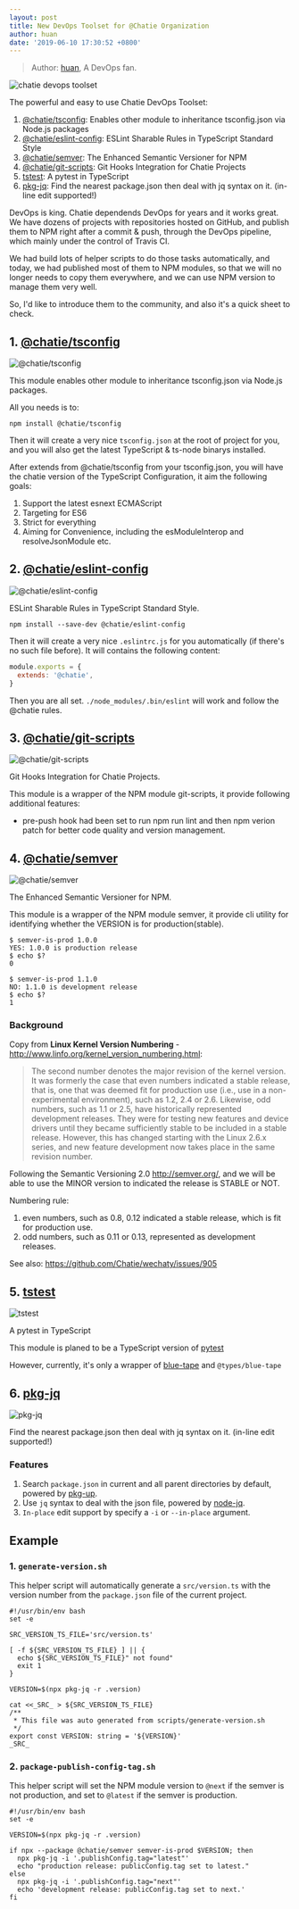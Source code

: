 ```yaml
---
layout: post
title: New DevOps Toolset for @Chatie Organization
author: huan
date: '2019-06-10 17:30:52 +0800'
---
```


> Author: [huan](https://github.com/huan/), A DevOps fan.

![chatie devops toolset](/download/2019/chatie-devops-toolset.gif)

The powerful and easy to use Chatie DevOps Toolset:

1. [@chatie/tsconfig](https://github.com/chatie/tsconfig): Enables other module to inheritance tsconfig.json via Node.js packages
1. [@chatie/eslint-config](https://github.com/chatie/eslint-config): ESLint Sharable Rules in TypeScript Standard Style
1. [@chatie/semver](https://github.com/chatie/semver): The Enhanced Semantic Versioner for NPM
1. [@chatie/git-scripts](https://github.com/chatie/git-scripts): Git Hooks Integration for Chatie Projects
1. [tstest](https://github.com/huan/tstest): A pytest in TypeScript
1. [pkg-jq](https://github.com/huan/pkg-jq): Find the nearest package.json then deal with jq syntax on it. (in-line edit supported!)

<!--more-->

DevOps is king. Chatie dependends DevOps for years and it works great. We have dozens of projects with repositories hosted on GitHub, and publish them to NPM right after a commit & push, through the DevOps pipeline, which mainly under the control of Travis CI.

We had build lots of helper scripts to do those tasks automatically, and today, we had published most of them to NPM modules, so that we will no longer needs to copy them everywhere, and we can use NPM version to manage them very well.

So, I'd like to introduce them to the community, and also it's a quick sheet to check.

## 1. [@chatie/tsconfig](https://github.com/chatie/tsconfig)

![@chatie/tsconfig](/download/2019/chatie-tsconfig.jpg)

This module enables other module to inheritance tsconfig.json via Node.js packages.

All you needs is to:

```shell
npm install @chatie/tsconfig
```

Then it will create a very nice `tsconfig.json` at the root of project for you, and you will also get the latest TypeScript & ts-node binarys installed.

After extends from @chatie/tsconfig from your tsconfig.json, you will have the chatie version of the TypeScript Configuration, it aim the following goals:

1. Support the latest esnext ECMAScript
1. Targeting for ES6
1. Strict for everything
1. Aiming for Convenience, including the esModuleInterop and resolveJsonModule etc.

## 2. [@chatie/eslint-config](https://github.com/chatie/eslint-config)

![@chatie/eslint-config](/download/2019/chatie-eslint-config.jpg)

ESLint Sharable Rules in TypeScript Standard Style.

```shell
npm install --save-dev @chatie/eslint-config
```

Then it will create a very nice `.eslintrc.js` for you automatically (if there's no such file before). It will contains the following content:

```js
module.exports = {
  extends: '@chatie',
}
```

Then you are all set. `./node_modules/.bin/eslint` will work and follow the @chatie rules.

## 3. [@chatie/git-scripts](https://github.com/chatie/git-scripts)

![@chatie/git-scripts](/download/2019/chatie-git-scripts.gif)

Git Hooks Integration for Chatie Projects.

This module is a wrapper of the NPM module git-scripts, it provide following additional features:

- pre-push hook had been set to run npm run lint and then npm verion patch for better code quality and version management.

## 4. [@chatie/semver](https://github.com/chatie/semver)

![@chatie/semver](/download/2019/chatie-semver.png)

The Enhanced Semantic Versioner for NPM.

This module is a wrapper of the NPM module semver, it provide cli utility for identifying whether the VERSION is for production(stable).

```shell
$ semver-is-prod 1.0.0
YES: 1.0.0 is production release
$ echo $?
0

$ semver-is-prod 1.1.0
NO: 1.1.0 is development release
$ echo $?
1
```

### Background

Copy from **Linux Kernel Version Numbering** - <http://www.linfo.org/kernel_version_numbering.html>:

> The second number denotes the major revision of the kernel version. It was formerly the case that even numbers indicated a stable release, that is, one that was deemed fit for production use (i.e., use in a non-experimental environment), such as 1.2, 2.4 or 2.6. Likewise, odd numbers, such as 1.1 or 2.5, have historically represented development releases. They were for testing new features and device drivers until they became sufficiently stable to be included in a stable release. However, this has changed starting with the Linux 2.6.x series, and new feature development now takes place in the same revision number.

Following the Semantic Versioning 2.0 <http://semver.org/>, and we will be able to use the MINOR version to indicated the release is STABLE or NOT.

Numbering rule:

1. even numbers, such as 0.8, 0.12 indicated a stable release, which is fit for production use.
1. odd numbers, such as 0.11 or 0.13, represented as development releases.

See also: <https://github.com/Chatie/wechaty/issues/905>

## 5. [tstest](https://github.com/huan/tstest)

![tstest](/download/2019/tstest.png)

A pytest in TypeScript

This module is planed to be a TypeScript version of [pytest](https://pytest.org/)

However, currently, it's only a wrapper of [blue-tape](https://github.com/spion/blue-tape) and `@types/blue-tape`

## 6. [pkg-jq](https://github.com/huan/pkg-jq)

![pkg-jq](/download/2019/pkg-jq.gif)

Find the nearest package.json then deal with jq syntax on it. (in-line edit supported!)

### Features

1. Search `package.json` in current and all parent directories by default, powered by [pkg-up](https://npmjs.com/package/pkg-up).
1. Use `jq` syntax to deal with the json file, powered by [node-jq](https://npmjs.com/package/node-jq).
1. `In-place` edit support by specify a `-i` or `--in-place` argument.

## Example

### 1. `generate-version.sh`

This helper script will automatically generate a `src/version.ts` with the version number from the `package.json` file of the current project.

```shell
#!/usr/bin/env bash
set -e

SRC_VERSION_TS_FILE='src/version.ts'

[ -f ${SRC_VERSION_TS_FILE} ] || {
  echo ${SRC_VERSION_TS_FILE}" not found"
  exit 1
}

VERSION=$(npx pkg-jq -r .version)

cat <<_SRC_ > ${SRC_VERSION_TS_FILE}
/**
 * This file was auto generated from scripts/generate-version.sh
 */
export const VERSION: string = '${VERSION}'
_SRC_
```

### 2. `package-publish-config-tag.sh`

This helper script will set the NPM module version to `@next` if the semver is not production, and set to `@latest` if the semver is production.

```shell
#!/usr/bin/env bash
set -e

VERSION=$(npx pkg-jq -r .version)

if npx --package @chatie/semver semver-is-prod $VERSION; then
  npx pkg-jq -i '.publishConfig.tag="latest"'
  echo "production release: publicConfig.tag set to latest."
else
  npx pkg-jq -i '.publishConfig.tag="next"'
  echo 'development release: publicConfig.tag set to next.'
fi
```
